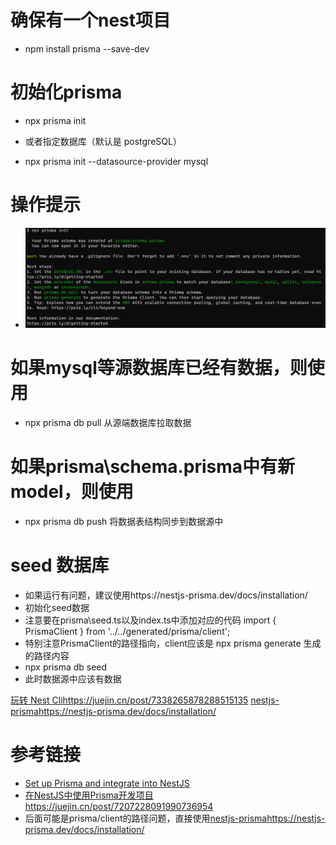 # 确保有一个nest项目

- npm install prisma --save-dev

# 初始化prisma

- npx prisma init

- 或者指定数据库（默认是 postgreSQL）

- npx prisma init --datasource-provider mysql

# 操作提示

- ![init](image.png)

# 如果mysql等源数据库已经有数据，则使用

- npx prisma db pull 从源端数据库拉取数据

# 如果prisma\schema.prisma中有新model，则使用

- npx prisma db push 将数据表结构同步到数据源中

# seed 数据库

- 如果运行有问题，建议使用https://nestjs-prisma.dev/docs/installation/
- 初始化seed数据
- 注意要在prisma\seed.ts以及index.ts中添加对应的代码
  import { PrismaClient } from '../../generated/prisma/client';
- 特别注意PrismaClient的路径指向，client应该是 npx prisma generate 生成的路径内容
- npx prisma db seed
- 此时数据源中应该有数据

[玩转 Nest Cli](https://juejin.cn/post/7338265878288515135)https://juejin.cn/post/7338265878288515135
[nestjs-prisma](https://nestjs-prisma.dev/docs/installation/)https://nestjs-prisma.dev/docs/installation/

# 参考链接

- [Set up Prisma and integrate into NestJS](https://marcjulian.notion.site/1-Set-up-Prisma-and-integrate-into-NestJS-c5ee2b94556b4bddbe6d1772e9117f72)
- [在NestJS中使用Prisma开发项目](https://juejin.cn/post/7207228091990736954)https://juejin.cn/post/7207228091990736954
- 后面可能是prisma/client的路径问题，直接使用[nestjs-prisma](https://nestjs-prisma.dev/docs/installation/)https://nestjs-prisma.dev/docs/installation/
